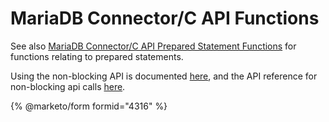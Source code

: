 # MariaDB Connector/C API Functions

See also [MariaDB Connector/C API Prepared Statement Functions](../api-prepared-statement-functions/) for functions relating to prepared statements.

Using the non-blocking API is documented [here](broken-reference), and the API reference for non-blocking api calls [here](broken-reference).


{% @marketo/form formid="4316" %}
